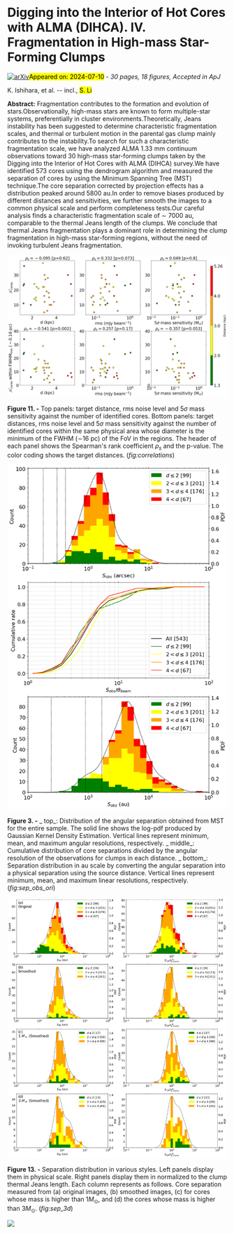 <div class="macros" style="visibility:hidden;">
$\newcommand{\ensuremath}{}$
$\newcommand{\xspace}{}$
$\newcommand{\object}[1]{\texttt{#1}}$
$\newcommand{\farcs}{{.}''}$
$\newcommand{\farcm}{{.}'}$
$\newcommand{\arcsec}{''}$
$\newcommand{\arcmin}{'}$
$\newcommand{\ion}[2]{#1#2}$
$\newcommand{\textsc}[1]{\textrm{#1}}$
$\newcommand{\hl}[1]{\textrm{#1}}$
$\newcommand{\footnote}[1]{}$
$\newcommand{\vdag}{(v)^\dagger}$
$\newcommand$
$\newcommand$
$\newcommand{\JL}{\lambda_{\mathrm{J, clump}}^{\mathrm{th}}}$
$\newcommand{\tJL}{\lambda_{\mathrm{J, clump}}^{\mathrm{tur}}}$
$\newcommand{\JM}{\mathrm{M}_{\mathrm{J, clump}}^{\mathrm{th}}}$
$\newcommand{\tJM}{\mathrm{M}_{\mathrm{J, clump}}^{\mathrm{tur}}}$
$\newcommand{\Add}[1]{\textbf{#1}}$</div>



<div id="title">

# Digging into the Interior of Hot Cores with ALMA (DIHCA). IV. Fragmentation in High-mass Star-Forming Clumps

</div>
<div id="comments">

[![arXiv](https://img.shields.io/badge/arXiv-2407.06845-b31b1b.svg)](https://arxiv.org/abs/2407.06845)<mark>Appeared on: 2024-07-10</mark> -  _30 pages, 18 figures, Accepted in ApJ_

</div>
<div id="authors">

K. Ishihara, et al. -- incl., <mark>S. Li</mark>

</div>
<div id="abstract">

**Abstract:** Fragmentation contributes to the formation and evolution of stars.Observationally, high-mass stars are known to form multiple-star systems, preferentially in cluster environments.Theoretically, Jeans instability has been suggested to determine characteristic fragmentation scales, and thermal or turbulent motion in the parental gas clump mainly contributes to the instability.To search for such a characteristic fragmentation scale, we have analyzed ALMA 1.33 mm continuum observations toward 30 high-mass star-forming clumps taken by the Digging into the Interior of Hot Cores with ALMA (DIHCA) survey.We have identified 573 cores using the dendrogram algorithm and measured the separation of cores by using the Minimum Spanning Tree (MST) technique.The core separation corrected by projection effects has a distribution peaked  around 5800 au.In order to remove biases produced by different distances and sensitivities, we further smooth the images to a common physical scale and perform completeness tests.Our careful analysis finds a characteristic fragmentation scale of $\sim$ 7000 au, comparable to the thermal Jeans length of the clumps. We conclude that thermal Jeans fragmentation plays a dominant role in determining the clump fragmentation in high-mass star-forming regions, without the need of invoking turbulent Jeans fragmentation.

</div>

<div id="div_fig1">

<img src="tmp_2407.06845/./f_each_corr_fix_area.png" alt="Fig11" width="100%"/>

**Figure 11. -** Top panels: target distance, rms noise level and $5\sigma$ mass sensitivity against the number of identified cores.
Bottom panels: target distances, rms noise level and $5\sigma$ mass sensitivity against the number of identified cores within the same physical area whose diameter is the minimum of the FWHM ($\sim$16 pc) of the FoV in the regions.
The header of each panel shows the Spearman's rank coefficient $\rho_s$ and the p-value.
The color coding shows the target distances.
 (*fig:correlations*)

</div>
<div id="div_fig2">

<img src="tmp_2407.06845/./f_Sep_original_3type_wVLs_v2.png" alt="Fig3" width="100%"/>

**Figure 3. -** _ top_: Distribution of the angular separation obtained from MST for the entire sample. The solid line shows the log-pdf produced by Gaussian Kernel Density Estimation. Vertical lines represent minimum, mean, and maximum angular resolutions, respectively.
    _ middle_: Cumulative distribution of core separations divided by the angular resolution of the observations for clumps in each distance.
    _ bottom_: Separation distribution in au scale by converting the angular separation into a physical separation using the source distance. Vertical lines represent minimum, mean, and maximum linear resolutions, respectively.
     (*fig:sep_obs_ori*)

</div>
<div id="div_fig3">

<img src="tmp_2407.06845/./f_Sep_3d_8type_ws.png" alt="Fig13" width="100%"/>

**Figure 13. -** 
    Separation distribution in various styles. Left panels display them in physical scale. Right panels display them in normalized to the clump thermal Jeans length. Each column represents as follows. Core separation measured from
    (a) original images,
    (b) smoothed images,
    (c) for cores whose mass is higher than $1 M_\odot$, and
    (d) the cores whose mass is higher than  $3 M_\odot$.
     (*fig:sep_3d*)

</div><div id="qrcode"><img src=https://api.qrserver.com/v1/create-qr-code/?size=100x100&data="https://arxiv.org/abs/2407.06845"></div>